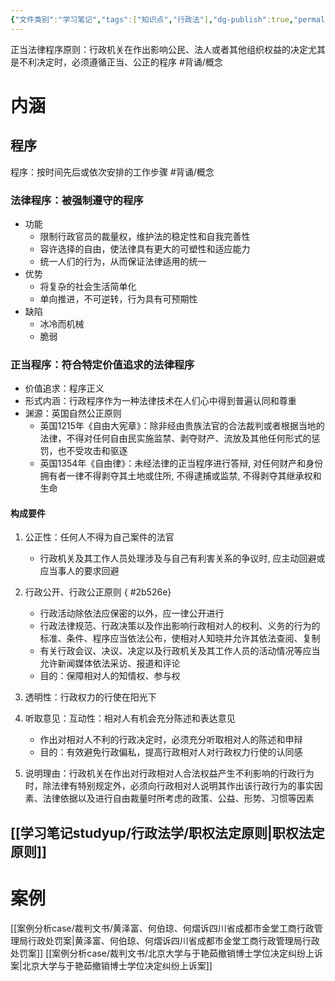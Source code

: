 ```yaml
---
{"文件类别":"学习笔记","tags":["知识点","行政法"],"dg-publish":true,"permalink":"/学习笔记studyup/行政法学/正当法律程序原则/","dgPassFrontmatter":true,"created":"2024-09-19T20:39:40.205+08:00","updated":"2024-12-05T15:59:03.060+08:00"}
---
```


正当法律程序原则：行政机关在作出影响公民、法人或者其他组织权益的决定尤其是不利决定时，必须遵循正当、公正的程序 #背诵/概念 
# 内涵
## 程序
程序：按时间先后或依次安排的工作步骤 #背诵/概念 
### 法律程序：被强制遵守的程序
- 功能
	- 限制行政官员的裁量权，维护法的稳定性和自我完善性
	- 容许选择的自由，使法律具有更大的可塑性和适应能力
	- 统一人们的行为，从而保证法律适用的统一
- 优势
	- 将复杂的社会生活简单化
	- 单向推进，不可逆转，行为具有可预期性
- 缺陷
	- 冰冷而机械
	- 脆弱
### 正当程序：符合特定价值追求的法律程序
- 价值追求：程序正义
- 形式内涵：行政程序作为一种法律技术在人们心中得到普遍认同和尊重
- 渊源：英国自然公正原则
	- 英国1215年《自由大宪章》：除非经由贵族法官的合法裁判或者根据当地的法律，不得对任何自由民实施监禁、剥夺财产、流放及其他任何形式的惩罚，也不受攻击和驱逐
	- 英国1354年《自由律》：未经法律的正当程序进行答辩, 对任何财产和身份拥有者一律不得剥夺其土地或住所, 不得逮捕或监禁, 不得剥夺其继承权和生命
#### 构成要件
1. 公正性：任何人不得为自己案件的法官
	- 行政机关及其工作人员处理涉及与自己有利害关系的争议时, 应主动回避或应当事人的要求回避
2. 行政公开、行政公正原则
{ #2b526e}

	- 行政活动除依法应保密的以外，应一律公开进行
	- 行政法律规范、行政决策以及作出影响行政相对人的权利、义务的行为的标准、条件、程序应当依法公布，使相对人知晓并允许其依法查阅、复制
	- 有关行政会议、决议、决定以及行政机关及其工作人员的活动情况等应当允许新闻媒体依法采访、报道和评论
	- 目的：保障相对人的知情权、参与权
3. 透明性：行政权力的行使在阳光下
4. 听取意见：互动性：相对人有机会充分陈述和表达意见
	- 作出对相对人不利的行政决定时，必须充分听取相对人的陈述和申辩
	- 目的：有效避免行政偏私，提高行政相对人对行政权力行使的认同感
5. 说明理由：行政机关在作出对行政相对人合法权益产生不利影响的行政行为时，除法律有特别规定外，必须向行政相对人说明其作出该行政行为的事实因素、法律依据以及进行自由裁量时所考虑的政策、公益、形势、习惯等因素
##  [[学习笔记studyup/行政法学/职权法定原则\|职权法定原则]]
# 案例
[[案例分析case/裁判文书/黄泽富、何伯琼、何熠诉四川省成都市金堂工商行政管理局行政处罚案\|黄泽富、何伯琼、何熠诉四川省成都市金堂工商行政管理局行政处罚案]]
[[案例分析case/裁判文书/北京大学与于艳茹撤销博士学位决定纠纷上诉案\|北京大学与于艳茹撤销博士学位决定纠纷上诉案]]
